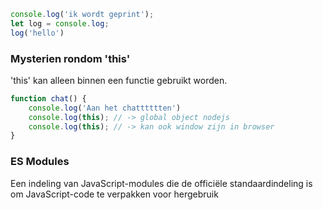 ```js
console.log('ik wordt geprint');
let log = console.log;
log('hello')
```

### Mysterien rondom 'this'
'this' kan alleen binnen een functie gebruikt worden. 

```js
function chat() {
	console.log('Aan het chatttttten')
	console.log(this); // -> global object nodejs
	console.log(this); // -> kan ook window zijn in browser
}
```

### ES Modules
Een indeling van JavaScript-modules die de officiële standaardindeling is om JavaScript-code te verpakken voor hergebruik



